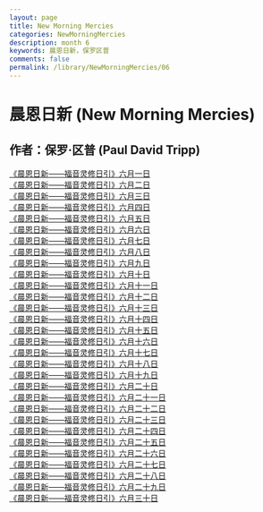 ```yaml
---
layout: page
title: New Morning Mercies
categories: NewMorningMercies
description: month 6
keywords: 晨恩日新，保罗区普
comments: false
permalink: /library/NewMorningMercies/06
---
```


# 晨恩日新 (New Morning Mercies)

## 作者：保罗·区普 (Paul David Tripp)

[《晨恩日新——福音灵修日引》六月一日](/library/NewMorningMercies/0601)<br>
[《晨恩日新——福音灵修日引》六月二日](/library/NewMorningMercies/0602)<br>
[《晨恩日新——福音灵修日引》六月三日](/library/NewMorningMercies/0603)<br>
[《晨恩日新——福音灵修日引》六月四日](/library/NewMorningMercies/0604)<br>
[《晨恩日新——福音灵修日引》六月五日](/library/NewMorningMercies/0605)<br>
[《晨恩日新——福音灵修日引》六月六日](/library/NewMorningMercies/0606)<br>
[《晨恩日新——福音灵修日引》六月七日](/library/NewMorningMercies/0607)<br>
[《晨恩日新——福音灵修日引》六月八日](/library/NewMorningMercies/0608)<br>
[《晨恩日新——福音灵修日引》六月九日](/library/NewMorningMercies/0609)<br>
[《晨恩日新——福音灵修日引》六月十日](/library/NewMorningMercies/0610)<br>
[《晨恩日新——福音灵修日引》六月十一日](/library/NewMorningMercies/0611)<br>
[《晨恩日新——福音灵修日引》六月十二日](/library/NewMorningMercies/0612)<br>
[《晨恩日新——福音灵修日引》六月十三日](/library/NewMorningMercies/0613)<br>
[《晨恩日新——福音灵修日引》六月十四日](/library/NewMorningMercies/0614)<br>
[《晨恩日新——福音灵修日引》六月十五日](/library/NewMorningMercies/0615)<br>
[《晨恩日新——福音灵修日引》六月十六日](/library/NewMorningMercies/0616)<br>
[《晨恩日新——福音灵修日引》六月十七日](/library/NewMorningMercies/0617)<br>
[《晨恩日新——福音灵修日引》六月十八日](/library/NewMorningMercies/0618)<br>
[《晨恩日新——福音灵修日引》六月十九日](/library/NewMorningMercies/0619)<br>
[《晨恩日新——福音灵修日引》六月二十日](/library/NewMorningMercies/0620)<br>
[《晨恩日新——福音灵修日引》六月二十一日](/library/NewMorningMercies/0621)<br>
[《晨恩日新——福音灵修日引》六月二十二日](/library/NewMorningMercies/0622)<br>
[《晨恩日新——福音灵修日引》六月二十三日](/library/NewMorningMercies/0623)<br>
[《晨恩日新——福音灵修日引》六月二十四日](/library/NewMorningMercies/0624)<br>
[《晨恩日新——福音灵修日引》六月二十五日](/library/NewMorningMercies/0625)<br>
[《晨恩日新——福音灵修日引》六月二十六日](/library/NewMorningMercies/0626)<br>
[《晨恩日新——福音灵修日引》六月二十七日](/library/NewMorningMercies/0627)<br>
[《晨恩日新——福音灵修日引》六月二十八日](/library/NewMorningMercies/0628)<br>
[《晨恩日新——福音灵修日引》六月二十九日](/library/NewMorningMercies/0629)<br>
[《晨恩日新——福音灵修日引》六月三十日](/library/NewMorningMercies/0630)<br>